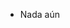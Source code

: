 - Nada aún

<!---
Zeppt/Zeppt is a ✨ special ✨ repository because its `README.md` (this file) appears on your GitHub profile.
You can click the Preview link to take a look at your changes.
--->
